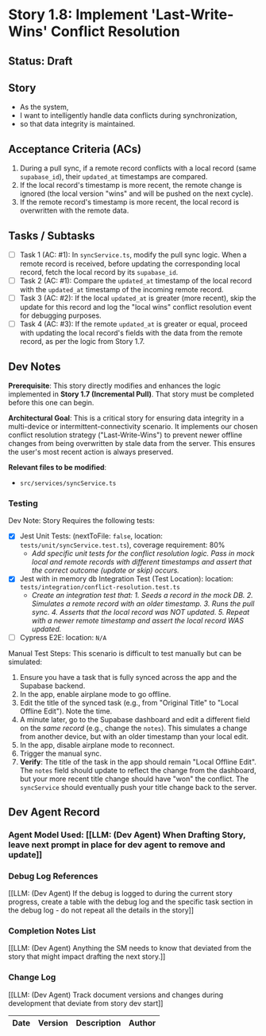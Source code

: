 # Story 1.8: Implement 'Last-Write-Wins' Conflict Resolution

## Status: Draft

## Story

- As the system,
- I want to intelligently handle data conflicts during synchronization,
- so that data integrity is maintained.

## Acceptance Criteria (ACs)

1.  During a pull sync, if a remote record conflicts with a local record (same `supabase_id`), their `updated_at` timestamps are compared.
2.  If the local record's timestamp is more recent, the remote change is ignored (the local version "wins" and will be pushed on the next cycle).
3.  If the remote record's timestamp is more recent, the local record is overwritten with the remote data.

## Tasks / Subtasks

- [ ] Task 1 (AC: #1): In `syncService.ts`, modify the pull sync logic. When a remote record is received, before updating the corresponding local record, fetch the local record by its `supabase_id`.
- [ ] Task 2 (AC: #1): Compare the `updated_at` timestamp of the local record with the `updated_at` timestamp of the incoming remote record.
- [ ] Task 3 (AC: #2): If the local `updated_at` is greater (more recent), skip the update for this record and log the "local wins" conflict resolution event for debugging purposes.
- [ ] Task 4 (AC: #3): If the remote `updated_at` is greater or equal, proceed with updating the local record's fields with the data from the remote record, as per the logic from Story 1.7.

## Dev Notes

**Prerequisite**: This story directly modifies and enhances the logic implemented in **Story 1.7 (Incremental Pull)**. That story must be completed before this one can begin.

**Architectural Goal**: This is a critical story for ensuring data integrity in a multi-device or intermittent-connectivity scenario. It implements our chosen conflict resolution strategy ("Last-Write-Wins") to prevent newer offline changes from being overwritten by stale data from the server. This ensures the user's most recent action is always preserved.

**Relevant files to be modified**:
* `src/services/syncService.ts`

### Testing

Dev Note: Story Requires the following tests:
- [x] Jest Unit Tests: (nextToFile: `false`, location: `tests/unit/syncService.test.ts`), coverage requirement: 80%
    -   *Add specific unit tests for the conflict resolution logic. Pass in mock local and remote records with different timestamps and assert that the correct outcome (update or skip) occurs.*
- [x] Jest with in memory db Integration Test (Test Location): location: `tests/integration/conflict-resolution.test.ts`
    -   *Create an integration test that: 1. Seeds a record in the mock DB. 2. Simulates a remote record with an older timestamp. 3. Runs the pull sync. 4. Asserts that the local record was NOT updated. 5. Repeat with a newer remote timestamp and assert the local record WAS updated.*
- [ ] Cypress E2E: location: `N/A`

Manual Test Steps:
This scenario is difficult to test manually but can be simulated:
1.  Ensure you have a task that is fully synced across the app and the Supabase backend.
2.  In the app, enable airplane mode to go offline.
3.  Edit the title of the synced task (e.g., from "Original Title" to "Local Offline Edit"). Note the time.
4.  A minute later, go to the Supabase dashboard and edit a different field on the *same record* (e.g., change the `notes`). This simulates a change from another device, but with an older timestamp than your local edit.
5.  In the app, disable airplane mode to reconnect.
6.  Trigger the manual sync.
7.  **Verify**: The title of the task in the app should remain "Local Offline Edit". The `notes` field should update to reflect the change from the dashboard, but your more recent title change should have "won" the conflict. The `syncService` should eventually push your title change back to the server.

## Dev Agent Record

### Agent Model Used: [[LLM: (Dev Agent) When Drafting Story, leave next prompt in place for dev agent to remove and update]]

### Debug Log References

[[LLM: (Dev Agent) If the debug is logged to during the current story progress, create a table with the debug log and the specific task section in the debug log - do not repeat all the details in the story]]

### Completion Notes List

[[LLM: (Dev Agent) Anything the SM needs to know that deviated from the story that might impact drafting the next story.]]

### Change Log

[[LLM: (Dev Agent) Track document versions and changes during development that deviate from story dev start]]

| Date | Version | Description | Author |
| :--- | :------ | :---------- | :----- |